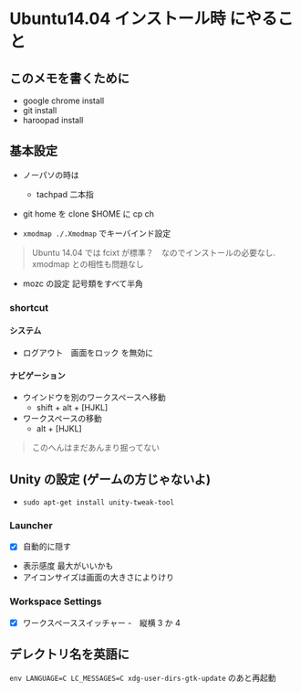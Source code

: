 # Ubuntu14.04 インストール時 にやること
## このメモを書くために
- google chrome install
- git install
- haroopad install

## 基本設定
- ノーパソの時は
  - tachpad 二本指
- git home を clone $HOME に cp ch

- `xmodmap ./.Xmodmap` でキーバインド設定
> Ubuntu 14.04 では fcixt が標準？　なのでインストールの必要なし. xmodmap との相性も問題なし
- mozc の設定 記号類をすべて半角

### shortcut

#### システム
- ログアウト　画面をロック を無効に

#### ナビゲーション
- ウインドウを別のワークスペースへ移動
	- shift + alt + [HJKL]
- ワークスペースの移動
	- alt + [HJKL]

>このへんはまだあんまり掘ってない

## Unity の設定 (ゲームの方じゃないよ)

- `sudo apt-get install unity-tweak-tool `

### Launcher
- [x] 自動的に隠す　
- 表示感度 最大がいいかも
- アイコンサイズは画面の大きさによりけり
### Workspace Settings
- [x] ワークスペーススイッチャー
-　縦横 3 か 4


## デレクトリ名を英語に
`env LANGUAGE=C LC_MESSAGES=C xdg-user-dirs-gtk-update` のあと再起動
